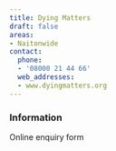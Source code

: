 ```yaml
---
title: Dying Matters
draft: false
areas:
- Naitonwide
contact:
  phone:
  - '08000 21 44 66'
  web_addresses:
  - www.dyingmatters.org
---
```


### Information
Online enquiry form

